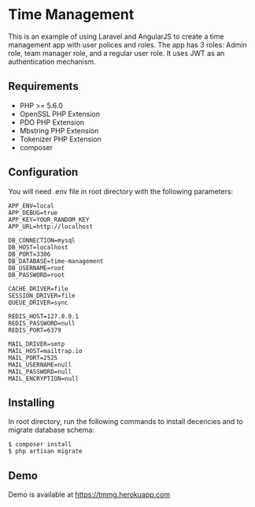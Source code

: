 # Time Management

This is an example of using Laravel and AngularJS to create a time management app with user polices and roles. The app has 3 roles: Admin role, team manager role, and a regular user role. It uses JWT as an authentication mechanism. 

## Requirements

* PHP >= 5.6.0
* OpenSSL PHP Extension
* PDO PHP Extension
* Mbstring PHP Extension
* Tokenizer PHP Extension
* composer

## Configuration

You will need .env file in root directory with the following parameters:

```term
APP_ENV=local
APP_DEBUG=true
APP_KEY=YOUR_RANDOM_KEY
APP_URL=http://localhost

DB_CONNECTION=mysql
DB_HOST=localhost
DB_PORT=3306
DB_DATABASE=time-management
DB_USERNAME=root
DB_PASSWORD=root

CACHE_DRIVER=file
SESSION_DRIVER=file
QUEUE_DRIVER=sync

REDIS_HOST=127.0.0.1
REDIS_PASSWORD=null
REDIS_PORT=6379

MAIL_DRIVER=smtp
MAIL_HOST=mailtrap.io
MAIL_PORT=2525
MAIL_USERNAME=null
MAIL_PASSWORD=null
MAIL_ENCRYPTION=null
```

## Installing

In root directory, run the following commands to install decencies and to migrate database schema:

```term
$ composer install
$ php artisan migrate
```

## Demo

Demo is available at https://tmmg.herokuapp.com


